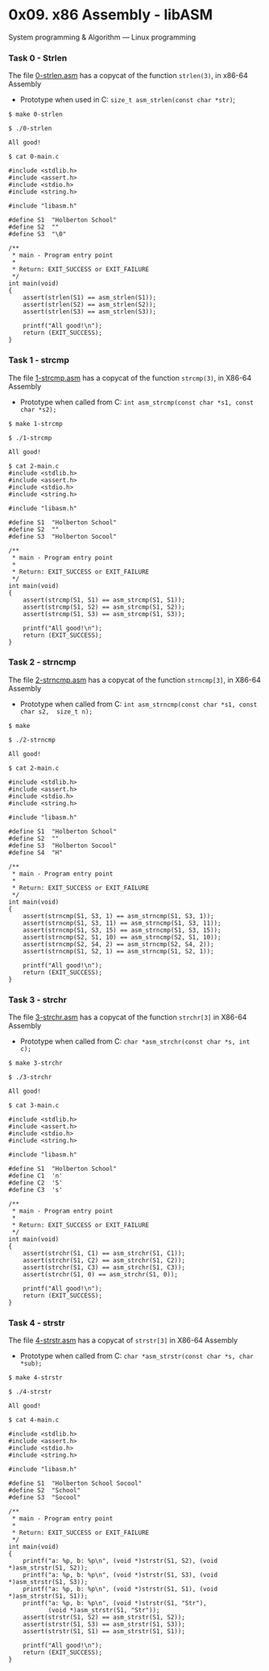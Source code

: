 # 0x09. x86 Assembly - libASM

System programming & Algorithm ― Linux programming

### Task 0 - Strlen

The file [0-strlen.asm](0-strlen.asm) has a copycat of the function `strlen(3)`, in
x86-64 Assembly

- Prototype when used in C: `size_t asm_strlen(const char *str)`;

```
$ make 0-strlen

$ ./0-strlen

All good!

$ cat 0-main.c

#include <stdlib.h>
#include <assert.h>
#include <stdio.h>
#include <string.h>

#include "libasm.h"

#define S1  "Holberton School"
#define S2  ""
#define S3  "\0"

/**
 * main - Program entry point
 *
 * Return: EXIT_SUCCESS or EXIT_FAILURE
 */
int main(void)
{
    assert(strlen(S1) == asm_strlen(S1));
    assert(strlen(S2) == asm_strlen(S2));
    assert(strlen(S3) == asm_strlen(S3));

    printf("All good!\n");
    return (EXIT_SUCCESS);
}
```

### Task 1 - strcmp

The file [1-strcmp.asm](1-strcmp.asm) has a copycat of the function `strcmp(3)`, in
X86-64 Assembly

- Prototype when called from C: `int asm_strcmp(const char *s1, const char *s2);`

```
$ make 1-strcmp

$ ./1-strcmp

All good!

$ cat 2-main.c 
#include <stdlib.h>
#include <assert.h>
#include <stdio.h>
#include <string.h>

#include "libasm.h"

#define S1  "Holberton School"
#define S2  ""
#define S3  "Holberton Socool"

/**
 * main - Program entry point
 *
 * Return: EXIT_SUCCESS or EXIT_FAILURE
 */
int main(void)
{
    assert(strcmp(S1, S1) == asm_strcmp(S1, S1));
    assert(strcmp(S1, S2) == asm_strcmp(S1, S2));
    assert(strcmp(S1, S3) == asm_strcmp(S1, S3));

    printf("All good!\n");
    return (EXIT_SUCCESS);
}
```

### Task 2 - strncmp

The file [2-strncmp.asm](2-strncmp.asm) has a copycat of the function `strncmp[3]`, in
X86-64 Assembly

- Prototype when called from C: `int asm_strncmp(const char *s1, const char s2, 
size_t n);`

```
$ make

$ ./2-strncmp

All good!

$ cat 2-main.c

#include <stdlib.h>
#include <assert.h>
#include <stdio.h>
#include <string.h>

#include "libasm.h"

#define S1  "Holberton School"
#define S2  ""
#define S3  "Holberton Socool"
#define S4  "H"

/**
 * main - Program entry point
 *
 * Return: EXIT_SUCCESS or EXIT_FAILURE
 */
int main(void)
{
	assert(strncmp(S1, S3, 1) == asm_strncmp(S1, S3, 1));
	assert(strncmp(S1, S3, 11) == asm_strncmp(S1, S3, 11));
	assert(strncmp(S1, S3, 15) == asm_strncmp(S1, S3, 15));
	assert(strncmp(S2, S1, 10) == asm_strncmp(S2, S1, 10));
	assert(strncmp(S2, S4, 2) == asm_strncmp(S2, S4, 2));
	assert(strncmp(S1, S2, 1) == asm_strncmp(S1, S2, 1));

	printf("All good!\n");
	return (EXIT_SUCCESS);
}
```

### Task 3 - strchr

The file [3-strchr.asm](3-strchr.asm) has a copycat of the function `strchr[3]` in
X86-64 Assembly

- Prototype when called from C: `char *asm_strchr(const char *s, int c);`

```
$ make 3-strchr

$ ./3-strchr

All good!

$ cat 3-main.c

#include <stdlib.h>
#include <assert.h>
#include <stdio.h>
#include <string.h>

#include "libasm.h"

#define S1  "Holberton School"
#define C1  'n'
#define C2  'S'
#define C3  's'

/**
 * main - Program entry point
 *
 * Return: EXIT_SUCCESS or EXIT_FAILURE
 */
int main(void)
{
	assert(strchr(S1, C1) == asm_strchr(S1, C1));
	assert(strchr(S1, C2) == asm_strchr(S1, C2));
	assert(strchr(S1, C3) == asm_strchr(S1, C3));
	assert(strchr(S1, 0) == asm_strchr(S1, 0));

	printf("All good!\n");
	return (EXIT_SUCCESS);
}
```

### Task 4 - strstr

The file [4-strstr.asm](4-strstr.asm) has a copycat of `strstr[3]` in X86-64 Assembly

- Prototype when called from C: `char *asm_strstr(const char *s, char *sub);`

```
$ make 4-strstr

$ ./4-strstr

All good!

$ cat 4-main.c

#include <stdlib.h>
#include <assert.h>
#include <stdio.h>
#include <string.h>

#include "libasm.h"

#define S1  "Holberton School Socool"
#define S2  "School"
#define S3  "Socool"

/**
 * main - Program entry point
 *
 * Return: EXIT_SUCCESS or EXIT_FAILURE
 */
int main(void)
{
	printf("a: %p, b: %p\n", (void *)strstr(S1, S2), (void *)asm_strstr(S1, S2));
	printf("a: %p, b: %p\n", (void *)strstr(S1, S3), (void *)asm_strstr(S1, S3));
	printf("a: %p, b: %p\n", (void *)strstr(S1, S1), (void *)asm_strstr(S1, S1));
	printf("a: %p, b: %p\n", (void *)strstr(S1, "Str"),
	       (void *)asm_strstr(S1, "Str"));
	assert(strstr(S1, S2) == asm_strstr(S1, S2));
	assert(strstr(S1, S3) == asm_strstr(S1, S3));
	assert(strstr(S1, S1) == asm_strstr(S1, S1));

	printf("All good!\n");
	return (EXIT_SUCCESS);
}
```
